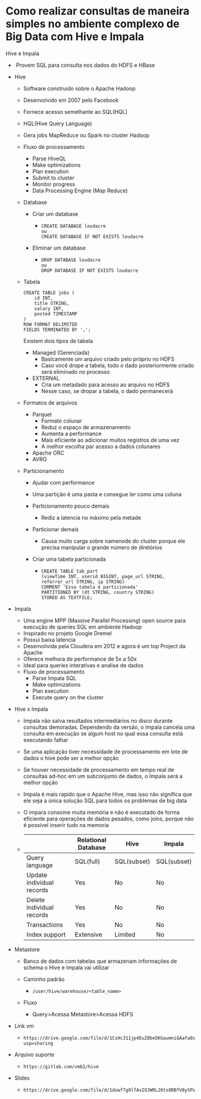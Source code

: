# Como realizar consultas de maneira simples no ambiente complexo de Big Data com Hive e Impala

Hive e Impala

- ​	Provem SQL para consulta nos dados do HDFS e HBase

- Hive

  - Software construido sobre o Apache Hadoop

  - Desenvolvido em 2007 pelo Facebook

  - Fornece acesso semelhante ao SQL(HQL)

  - HQL(Hive Query Language)

  - Gera jobs MapReduce ou Spark no cluster Hadoop

  - Fluxo de processamento

    - Parse HiveQL
    - Make optimizations
    - Plan execution
    - Submit to cluster
    - Monitor progress
    - Data Processing Engine (Map Reduce)

  - Database

    - Criar um database

      - ```
        CREATE DATABASE loudacre
        ou
        CREATE DATABASE IF NOT EXISTS loudacre
        ```

    - Eliminar um database

      - ```
        DROP DATABASE loudacre
        ou
        DROP DATABASE IF NOT EXISTS loudacre
        ```

  - Tabela

    ```
    CREATE TABLE jobs (
    	id INT,
    	title STRING,
    	salary INT,
    	posted TIMESTAMP
    )
    ROW FORMAT DELIMITED
    FIELDS TERMINATED BY ',';
    ```

    Existem dois tipos de tabela

    - Managed (Gerenciada)
      - Basicamente um arquivo criado pelo próprio no HDFS
      - Caso você drope a tabela, todo o dado posteriormente criado será eliminado no processo
    - EXTERNAL
      - Cria um metadado para acesso ao arquivo no HDFS
      - Nesse caso, se dropar a tabela, o dado permanecerá

  - Formatos de arquivos

    - Parquet
      - Formato colunar
      - Reduz o espaço de armazenamento
      - Aumenta a performance
      - Mais eficiente ao adicionar muitos registros de uma vez
      - A melhor escolha par acesso a dados colunares
    - Apache ORC
    - AVRO

  - Particionamento

    - Ajudar com performance

    - Uma partição é uma pasta e consegue ler como uma coluna

    - Particionamento pouco demais

      - Rediz a latencia no máximo pela metade

    - Particionar demais

      - Causa muito carga sobre namenode do cluster porque ele precisa manipular o grande número de diretórios 

    - Criar uma tabela particionada

      - ```
        CREATE TABLE tab_part
        (viewTime INT, userid BIGINT, page_url STRING, referrer_url STRING, ip STRING)
        COMMENT 'Essa tabela é particionada'
        PARTITIONED BY (dt STRING, country STRING)
        STORED AS TEXTFILE;
        ```

- Impala

  - Uma engine MPP (Massive Parallel Processing) open source para execução de queries SQL em ambiente Hadoop
  - Inspirado no projeto Google Dremel
  - Possui baixa latencia
  - Desenvolvida pela Cloudera em 2012 e agora é um top Project da Apache
  - Oferece melhora de performance de 5x a 50x
  - Ideal para queries interativas e analise de dados
  - Fluxo de processamento
    - Parse Impala SQL
    - Make optimizations
    - Plan execution
    - Execute query on the cluster

- Hive x Impala

  - Impala não salva resultados intermediários no disco durante consultas demoradas. Dependendo da versão, o Impala cancela uma consulta em execução se algum host no qual essa consulta está executando falhar

  - Se uma aplicação tiver necessidade de processamento em lote de dados o hive pode ser a melhor opção

  - Se houver necessidade de processamento em tempo real de consultas ad-hoc em um subconjunto de dados, o Impala será a melhor opção

  - Impala é mais rapido que o Apache Hive, mas isso não significa que ele seja a única solução SQL para todos os problemas de big data

  - O impara consome muita memória e não é executado de forma eficiente para operações de dados pesados, como joins, porque não é possível inserir tudo na memoria

  - |                           | Relational Database | Hive        | Impala      |
    | ------------------------- | ------------------- | ----------- | ----------- |
    | Query language            | SQL(full)           | SQL(subset) | SQL(subset) |
    | Update individual records | Yes                 | No          | No          |
    | Delete individual records | Yes                 | No          | No          |
    | Transactions              | Yes                 | No          | No          |
    | Index support             | Extensive           | Limited     | No          |

- Metastore

  - Banco de dados com tabelas que armazenam informações de schema o Hive e Impala vai utilizar

  - Caminho padrão

    - ```
      /user/hive/warehouse/<table_name>
      ```

  - Fluxo

    - Query>Acessa Metastore>Acessa HDFS

- Link vm

  - ```
    https://drive.google.com/file/d/1CsHc311jp4EuZ8be5KGaumniGAafa8sC/view?usp=sharing
    ```

- Arquivo suporte

  - ```
    https://gitlab.com/vmb1/hive
    ```

- Slides

  - ```
    https://drive.google.com/file/d/1duwf7g9lfAsIOJWRL26tx8RBfV8ySPon/view
    ```

    





